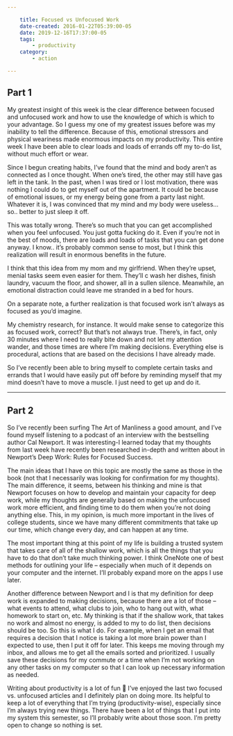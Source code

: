 ```yaml
---

    title: Focused vs Unfocused Work
    date-created: 2016-01-22T05:39:00-05
    date: 2019-12-16T17:37:00-05
    tags:
        - productivity
    category:
        - action

---
```


## Part 1

My greatest insight of this week is the clear difference between focused and unfocused work and how to use the knowledge of which is which to your advantage. So I guess my one of my greatest issues before was my inability to tell the difference. Because of this, emotional stressors and physical weariness made enormous impacts on my productivity. This entire week I have been able to clear loads and loads of errands off my to-do list, without much effort or wear.

Since I begun creating habits, I’ve found that the mind and body aren’t as connected as I once thought. When one’s tired, the other may still have gas left in the tank. In the past, when I was tired or I lost motivation, there was nothing I could do to get myself out of the apartment. It could be because of emotional issues, or my energy being gone from a party last night. Whatever it is, I was convinced that my mind and my body were useless… so.. better to just sleep it off.

This was totally wrong. There’s so much that you can get accomplished when you feel unfocused. You just gotta fucking do it. Even if you’re not in the best of moods, there are loads and loads of tasks that you can get done anyway. I know.. it’s probably common sense to most, but I think this realization will result in enormous benefits in the future.

I think that this idea from my mom and my girlfriend. When they’re upset, menial tasks seem even easier for them. They’ll c wash her dishes, finish laundry, vacuum the floor, and shower, all in a sullen silence. Meanwhile, an emotional distraction could leave me stranded in a bed for hours.

On a separate note, a further realization is that focused work isn’t always as focused as you’d imagine.

My chemistry research, for instance. It would make sense to categorize this as focused work, correct? But that’s not always true. There’s, in fact, only 30 minutes where I need to really bite down and not let my attention wander, and those times are where I’m making decisions. Everything else is procedural, actions that are based on the decisions I have already made.

So I’ve recently been able to bring myself to complete certain tasks and errands that I would have easily put off before by reminding myself that my mind doesn’t have to move a muscle. I just need to get up and do it.

---

## Part 2



So I’ve recently been surfing The Art of Manliness a good amount, and I’ve found myself listening to a podcast of an interview with the bestselling author Cal Newport. It was interesting-I learned today that my thoughts from last week have recently been researched in-depth and written about in Newport’s Deep Work: Rules for Focused Success.

The main ideas that I have on this topic are mostly the same as those in the book (not that I necessarily was looking for confirmation for my thoughts). The main difference, it seems, between his thinking and mine is that Newport focuses on how to develop and maintain your capacity for deep work, while my thoughts are generally based on making the unfocused work more efficient, and finding time to do them when you’re not doing anything else. This, in my opinion, is much more important in the lives of college students, since we have many different commitments that take up our time, which change every day, and can happen at any time.

The most important thing at this point of my life is building a trusted system that takes care of all of the shallow work, which is all the things that you have to do that don’t take much thinking power. I think OneNote one of best methods for outlining your life – especially when much of it depends on your computer and the internet. I’ll probably expand more on the apps I use later.

Another difference between Newport and I is that my definition for deep work is expanded to making decisions, because there are a lot of those – what events to attend, what clubs to join, who to hang out with, what homework to start on, etc. My thinking is that if the shallow work, that takes no work and almost no energy, is added to my to do list, then decisions should be too. So this is what I do. For example, when I get an email that requires a decision that I notice is taking a lot more brain power than I expected to use, then I put it off for later. This keeps me moving through my inbox, and allows me to get all the emails sorted and prioritized. I usually save these decisions for my commute or a time when I’m not working on any other tasks on my computer so that I can look up necessary information as needed.

Writing about productivity is a lot of fun 🙂 I’ve enjoyed the last two focused vs. unfocused articles and I definitely plan on doing more. Its helpful to keep a lot of everything that I’m trying (productivity-wise), especially since I’m always trying new things. There have been a lot of things that I put into my system this semester, so I’ll probably write about those soon. I’m pretty open to change so nothing is set.
